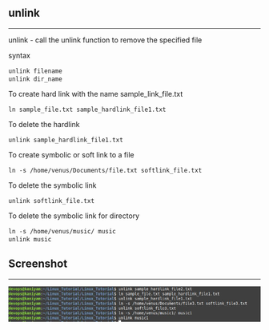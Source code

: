 ## unlink
**********

unlink - call the unlink function to remove the specified
file

syntax

```
unlink filename
unlink dir_name
```
To create hard link with the name sample_link_file.txt

```
ln sample_file.txt sample_hardlink_file1.txt
```
To delete the hardlink
```
unlink sample_hardlink_file1.txt
```
To create symbolic or soft link to a file
```
ln -s /home/venus/Documents/file.txt softlink_file.txt
```
To delete the symbolic link

```
unlink softlink_file.txt
```
To delete the symbolic link for directory

```
ln -s /home/venus/music/ music
unlink music
```
## Screenshot
***************
![main](screenshots/unlink.jpg)
